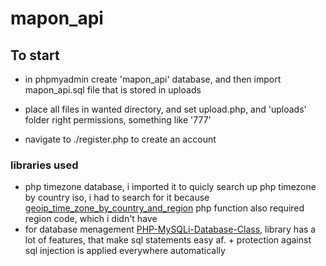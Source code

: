 # mapon_api
 
## To start
* in phpmyadmin create 'mapon_api' database, and then import mapon_api.sql file that is stored in uploads
* place all files in wanted directory, and set upload.php, and 'uploads' folder right permissions, something like '777'

* navigate to ./register.php to create an account 

### libraries used
* php timezone database, i imported it to quicly search up php timezone by country iso, i had to search for it because [geoip_time_zone_by_country_and_region](https://www.php.net/manual/en/function.geoip-time-zone-by-country-and-region.php) php function also required region code, which i didn't have
* for database menagement [PHP-MySQLi-Database-Class](https://github.com/Skrazzo/mapon_api/edit/main/README.md), library has a lot of features, that make sql statements easy af. + protection against sql injection is applied everywhere automatically
